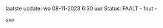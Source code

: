 laatste update: 
wo 08-11-2023  6:30   uur 
Status: FAALT - fout - 
<div class="service R">svn</div>